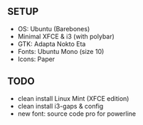 ## SETUP
- OS: Ubuntu (Barebones)
- Minimal XFCE & i3 (with polybar)
- GTK: Adapta Nokto Eta
- Fonts: Ubuntu Mono (size 10)
- Icons: Paper

## TODO
- clean install Linux Mint (XFCE edition)
- clean install i3-gaps & config
- new font: source code pro for powerline
